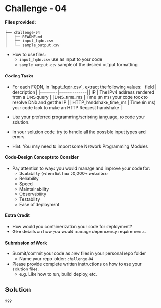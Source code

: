 # Challenge - 04

#### Files provided:
```
├── challenge-04
│   ├── README.md
│   ├── input_fqdn.csv
│   └── sample_output.csv
```
- How to use files:
   - `input_fqdn.csv` use as input to your code 
   - `sample_output.csv` sample of the desired output formatting

####  Coding Tasks
- For each FQDN, in 'input_fqdn.csv`, extract the following values:
  | field  | description |
  |---------|--------------|
  | IP  | The IPv4 address rendered from a DNS query |
  | DNS_time_ms  | Time (in ms) your code took to resolve DNS and get the IP |
  | HTTP_handshake_time_ms  | Time (in ms) your code took to make an HTTP Request handshake |


- Use your preferred programming/scripting language, to code your solution.
- In your solution code: try to handle all the possible input types and errors.
- Hint: You may need to import some Network Programming Modules

####  Code-Design Concepts to Consider
- Pay attention to ways you would manage and improve your code for:
   - Scalability (when list has 50,000+ websites)
   - Reliability
   - Speed
   - Maintainability
   - Observability
   - Testability
   - Ease of deployment

####  Extra Credit
- How would you containerization your code for deployment?
- Give details on how you would manage dependency requirements.

####  Submission of Work
- Submit/commit your code as *new* files in your personal repo folder
   - Name your repo folder: `challenge-04`
- Please provide complete written instructions on how to use your solution files. 
     - e.g. Like how to run, build, deploy, etc.


## Solution 
???

